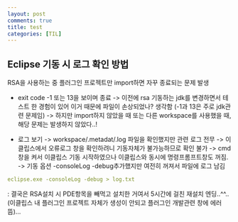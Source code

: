 ```yaml
---
layout: post
comments: true
title: test
categories: [TIL]
---
```



## Eclipse 기동 시 로그 확인 방법

RSA을 사용하는 중 플러그인 프로젝트만 import하면 자꾸 종료되는 문제 발생

- exit code -1 또는 13을 보이며 종료 
 -> 이전에 rsa 기동하는 jdk를 변경하면서 테스트 한 경험이 있어 이거 때문에 파일이 손상되었나? 생각함 (-1과 13은 주로 jdk관련 문제임)
 -> 하지만 import하지 않았을 때 또는 다른 workspace를 사용했을 때, 해당 문제는 발생하지 않았다..!

- 로그 보기
 -> workspace/.metadat/.log 파일을 확인했지만 관련 로그 전무
 -> 이클립스에서 오류로그 창을 확인하려니 기동자체가 불가능하므로 확인 불가
 -> cmd창을 켜서 이클립스 기동 시작하였으나 이클립스와 동시에 명령프롬프트창도 꺼짐.
 -> 기동 옵션 -consoleLog -debug추가했지만 여전히 꺼져서 파일에 로그 남김
```yaml
eclipse.exe -consoleLog -debug > log.txt
```

: 결국은 RSA설치 시 PDE항목을 빼먹고 설치한 거여서 5시간에 걸친 재설치 엔딩..^^..(이클립스 내 플러그인 프로젝트 자체가 생성이 안되고 플러그인 개발관련 창에 에러 뜸)...

